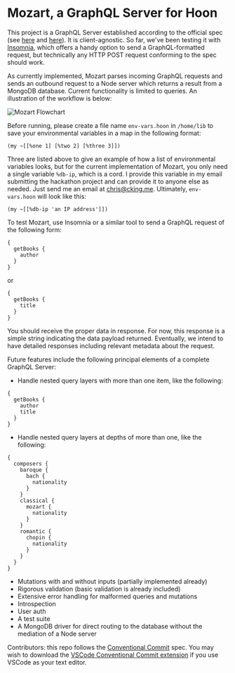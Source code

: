 # Mozart, a GraphQL Server for Hoon

This project is a GraphQL Server established according to the official spec (see [here](https://github.com/graphql/graphql-spec) and [here](https://spec.graphql.org/June2018/)). It is client-agnostic. So far, we've been testing it with [Insomnia](https://insomnia.rest/), which offers a handy option to send a GraphQL-formatted request, but technically any HTTP POST request conforming to the spec should work.

As currently implemented, Mozart parses incoming GraphQL requests and sends an outbound request to a Node server which returns a result from a MongoDB database. Current functionality is limited to queries. An illustration of the workflow is below:

![Mozart Flowchart](mozart-flowchart.svg)

Before running, please create a file name `env-vars.hoon` in `/home/lib` to save your environmental variables in a map in the following format:

```
(my ~[[%one 1] [%two 2] [%three 3]])
```

Three are listed above to give an example of how a list of environmental variables looks, but for the current implementation of Mozart, you only need a single variable `%db-ip`, which is a cord. I provide this variable in my email submitting the hackathon project and can provide it to anyone else as needed. Just send me an email at chris@cking.me. Ultimately, `env-vars.hoon` will look like this:

```
(my ~[[%db-ip 'an IP address']])
```

To test Mozart, use Insomnia or a similar tool to send a GraphQL request of the following form:

```
{
  getBooks {
    author
  }
}
```

or

```
{
  getBooks {
    title
  }
}
```

You should receive the proper data in response. For now, this response is a simple string indicating the data payload returned. Eventually, we intend to have detailed responses including relevant metadata about the request.

Future features include the following principal elements of a complete GraphQL Server:

*  Handle nested query layers with more than one item, like the following:

  ```
  {
    getBooks {
      author
      title
    }
  }
  ```
*  Handle nested query layers at depths of more than one, like the following:

  ```
  {
    composers {
      baroque {
        bach {
          nationality
        }
      }
      classical {
        mozart {
          nationality
        }
      }
      romantic {
        chopin {
          nationality
        }
      }
    }
  }
  ```

*  Mutations with and without inputs (partially implemented already)
*  Rigorous validation (basic validation is already included)
*  Extensive error handling for malformed queries and mutations
*  Introspection
*  User auth
*  A test suite
*  A MongoDB driver for direct routing to the database without the mediation of a Node server

Contributors: this repo follows the [Conventional Commit](https://www.conventionalcommits.org/) spec. You may wish to download the [VSCode Conventional Commit extension](https://marketplace.visualstudio.com/items?itemName=vivaxy.vscode-conventional-commits) if you use VSCode as your text editor.